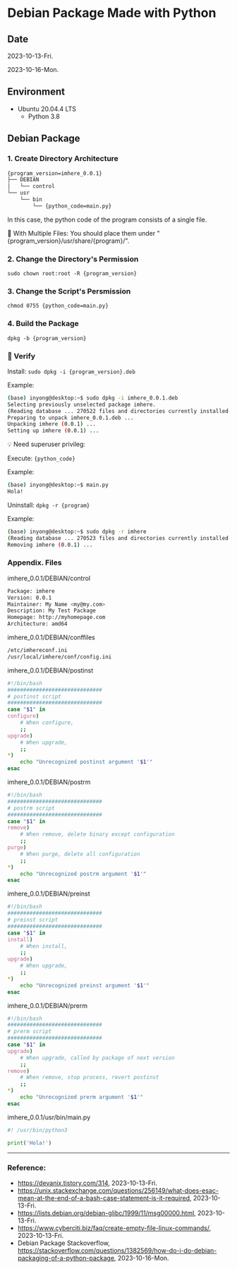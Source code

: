 # Debian Package Made with Python

## Date

2023-10-13-Fri.

2023-10-16-Mon.

## Environment

* Ubuntu 20.04.4 LTS
  * Python 3.8
 
## Debian Package

### 1. Create Directory Architecture

```Bash
{program_version=imhere_0.0.1}
├── DEBIAN
│   └── control
└── usr
    └── bin
        └── {python_code=main.py}
```

In this case, the python code of the program consists of a single file.

:key: With Multiple Files: You should place them under "{program_version}/usr/share/{program}/".

### 2. Change the Directory's Permission

`sudo chown root:root -R {program_version}`

### 3. Change the Script's Persmission

`chmod 0755 {python_code=main.py}`

### 4. Build the Package

`dpkg -b {program_version}`

### :tada: Verify

Install: `sudo dpkg -i {program_version}.deb`

Example:

```Bash
(base) inyong@desktop:~$ sudo dpkg -i imhere_0.0.1.deb
Selecting previously unselected package imhere.
(Reading database ... 270522 files and directories currently installed.)
Preparing to unpack imhere_0.0.1.deb ...
Unpacking imhere (0.0.1) ...
Setting up imhere (0.0.1) ...
```

:bulb: Need superuser privileg:

Execute: `{python_code}`

Example:

```Bash
(base) inyong@desktop:~$ main.py
Hola!
```

Uninstall: `dpkg -r {program}`

Example:

```Bash
(base) inyong@desktop:~$ sudo dpkg -r imhere
(Reading database ... 270523 files and directories currently installed.)
Removing imhere (0.0.1) ...
```

### Appendix. Files

imhere_0.0.1/DEBIAN/control

```Bash
Package: imhere
Version: 0.0.1
Maintainer: My Name <my@my.com>
Description: My Test Package
Homepage: http://myhomepage.com
Architecture: amd64
```

imhere_0.0.1/DEBIAN/conffiles

```Bash
/etc/imhereconf.ini
/usr/local/imhere/conf/config.ini
```

imhere_0.0.1/DEBIAN/postinst

```Bash
#!/bin/bash
##############################
# postinst script
##############################
case "$1" in
configure)
    # When configure,
    ;;
upgrade)
    # When upgrade,
    ;;
*)
    echo "Unrecognized postinst argument '$1'"
esac
```
imhere_0.0.1/DEBIAN/postrm

```Bash
#!/bin/bash
##############################
# postrm script
##############################
case "$1" in
remove)
    # When remove, delete binary except configuration
    ;;
purge)
    # When purge, delete all configuration
    ;;
*)
    echo "Unrecognized postrm argument '$1'"
esac
```
imhere_0.0.1/DEBIAN/preinst

```Bash
#!/bin/bash
##############################
# preinst script
##############################
case "$1" in
install)
    # When install,
    ;;
upgrade)
    # When upgrade,
    ;;
*)
    echo "Unrecognized preinst argument '$1'"
esac
```
imhere_0.0.1/DEBIAN/prerm

```Bash
#!/bin/bash
##############################
# prerm script
##############################
case "$1" in
upgrade)
    # When upgrade, called by package of next version
    ;;
remove)
    # When remove, stop process, revert postinst
    ;;
*)
    echo "Unrecognized prerm argument '$1'"
esac
```

imhere_0.0.1/usr/bin/main.py

```Python
#! /usr/bin/python3

print('Hola!')
```

---

### Reference:
- https://devanix.tistory.com/314, 2023-10-13-Fri.
- https://unix.stackexchange.com/questions/256149/what-does-esac-mean-at-the-end-of-a-bash-case-statement-is-it-required, 2023-10-13-Fri.
- https://lists.debian.org/debian-glibc/1999/11/msg00000.html, 2023-10-13-Fri.
- https://www.cyberciti.biz/faq/create-empty-file-linux-commands/, 2023-10-13-Fri.
- Debian Package Stackoverflow, https://stackoverflow.com/questions/1382569/how-do-i-do-debian-packaging-of-a-python-package, 2023-10-16-Mon.
